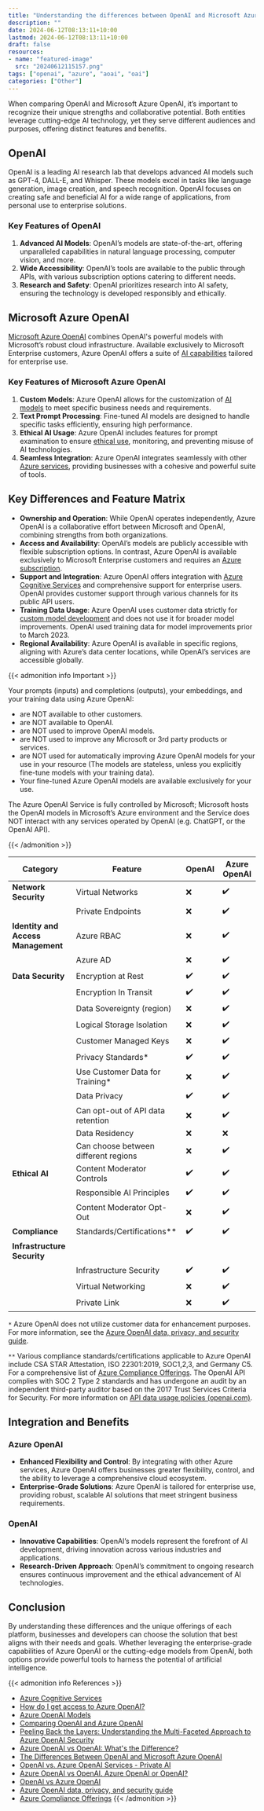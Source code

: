 ```yaml
---
title: "Understanding the differences between OpenAI and Microsoft Azure OpenAI"
description: ""
date: 2024-06-12T08:13:11+10:00
lastmod: 2024-06-12T08:13:11+10:00
draft: false
resources:
- name: "featured-image"
  src: "20240612115157.png"
tags: ["openai", "azure", "aoai", "oai"]
categories: ["Other"]
---
```


When comparing OpenAI and Microsoft Azure OpenAI, it’s important to recognize their unique strengths and collaborative potential. Both entities leverage cutting-edge AI technology, yet they serve different audiences and purposes, offering distinct features and benefits.

<!--more-->

## OpenAI

OpenAI is a leading AI research lab that develops advanced AI models such as GPT-4, DALL-E, and Whisper. These models excel in tasks like language generation, image creation, and speech recognition. OpenAI focuses on creating safe and beneficial AI for a wide range of applications, from personal use to enterprise solutions.

### Key Features of OpenAI

1. **Advanced AI Models**: OpenAI’s models are state-of-the-art, offering unparalleled capabilities in natural language processing, computer vision, and more.
2. **Wide Accessibility**: OpenAI’s tools are available to the public through APIs, with various subscription options catering to different needs.
3. **Research and Safety**: OpenAI prioritizes research into AI safety, ensuring the technology is developed responsibly and ethically.

## Microsoft Azure OpenAI

[Microsoft Azure OpenAI](https://learn.microsoft.com/en-us/azure/ai-services/openai/overview) combines OpenAI's powerful models with Microsoft’s robust cloud infrastructure. Available exclusively to Microsoft Enterprise customers, Azure OpenAI offers a suite of [AI capabilities](https://learn.microsoft.com/en-us/azure/architecture/data-guide/technology-choices/cognitive-services#categories-of-azure-cognitive-services) tailored for enterprise use.

### Key Features of Microsoft Azure OpenAI

1. **Custom Models**: Azure OpenAI allows for the customization of [AI models](https://learn.microsoft.com/en-au/azure/ai-services/openai/concepts/models) to meet specific business needs and requirements.
2. **Text Prompt Processing**: Fine-tuned AI models are designed to handle specific tasks efficiently, ensuring high performance.
3. **Ethical AI Usage**: Azure OpenAI includes features for prompt examination to ensure [ethical use](https://learn.microsoft.com/en-au/legal/cognitive-services/openai/overview?context=%2Fazure%2Fai-services%2Fopenai%2Fcontext%2Fcontext), monitoring, and preventing misuse of AI technologies.
4. **Seamless Integration**: Azure OpenAI integrates seamlessly with other [Azure services](https://learn.microsoft.com/en-us/azure/architecture/data-guide/technology-choices/cognitive-services), providing businesses with a cohesive and powerful suite of tools.

## Key Differences and Feature Matrix

- **Ownership and Operation**: While OpenAI operates independently, Azure OpenAI is a collaborative effort between Microsoft and OpenAI, combining strengths from both organizations.
- **Access and Availability**: OpenAI’s models are publicly accessible with flexible subscription options. In contrast, Azure OpenAI is available exclusively to Microsoft Enterprise customers and requires an [Azure subscription](https://learn.microsoft.com/en-us/azure/ai-services/openai/overview#how-do-i-get-access-to-azure-openai).
- **Support and Integration**: Azure OpenAI offers integration with [Azure Cognitive Services](https://learn.microsoft.com/en-us/azure/architecture/data-guide/technology-choices/cognitive-services) and comprehensive support for enterprise users. OpenAI provides customer support through various channels for its public API users.
- **Training Data Usage**: Azure OpenAI uses customer data strictly for [custom model development](https://learn.microsoft.com/en-au/azure/ai-services/openai/use-your-data-quickstart) and does not use it for broader model improvements. OpenAI used training data for model improvements prior to March 2023.
- **Regional Availability**: Azure OpenAI is available in specific regions, aligning with Azure’s data center locations, while OpenAI’s services are accessible globally.

{{< admonition info Important >}}

Your prompts (inputs) and completions (outputs), your embeddings, and your training data using Azure OpenAI:

- are NOT available to other customers.
- are NOT available to OpenAI.
- are NOT used to improve OpenAI models.
- are NOT used to improve any Microsoft or 3rd party products or services.
- are NOT used for automatically improving Azure OpenAI models for your use in your resource (The models are stateless, unless you explicitly fine-tune models with your training data).
- Your fine-tuned Azure OpenAI models are available exclusively for your use.

The Azure OpenAI Service is fully controlled by Microsoft; Microsoft hosts the OpenAI models in Microsoft’s Azure environment and the Service does NOT interact with any services operated by OpenAI (e.g. ChatGPT, or the OpenAI API).

{{< /admonition >}}

| Category                     | Feature                          | OpenAI | Azure OpenAI |
|------------------------------|----------------------------------|--------|--------------|
| **Network Security**         | Virtual Networks                 | ❌     | ✔️           |
|                              | Private Endpoints                | ❌     | ✔️           |
| **Identity and Access Management** | Azure RBAC                    | ❌     | ✔️           |
|                              | Azure AD                         | ❌     | ✔️           |
| **Data Security**            | Encryption at Rest               | ✔️     | ✔️           |
|                              | Encryption In Transit            | ✔️     | ✔️           |
|                              | Data Sovereignty (region)        | ❌     | ✔️           |
|                              | Logical Storage Isolation        | ❌     | ✔️           |
|                              | Customer Managed Keys            | ❌     | ✔️           |
|                              | Privacy Standards*               | ✔️     | ✔️           |
|                              | Use Customer Data for Training*  | ❌     | ✔️           |
|                              | Data Privacy                     | ✔️     | ✔️           |
|                              | Can opt-out of API data retention| ❌     | ✔️           |
|                              | Data Residency                   | ❌     | ❌           |
|                              | Can choose between different regions | ❌  | ✔️           |
| **Ethical AI**               | Content Moderator Controls       | ✔️     | ✔️           |
|                              | Responsible AI Principles        | ✔️     | ✔️           |
|                              | Content Moderator Opt-Out        | ❌     | ✔️           |
| **Compliance**               | Standards/Certifications**       | ✔️     | ✔️           |
| **Infrastructure Security**  |                                  |        |              |
|                              | Infrastructure Security          | ✔️     | ✔️           |
|                              | Virtual Networking               | ❌     | ✔️           |
|                              | Private Link                     | ❌     | ✔️           |

`*` Azure OpenAI does not utilize customer data for enhancement purposes. For more information, see the [Azure OpenAI data, privacy, and security guide](https://learn.microsoft.com/en-us/legal/cognitive-services/openai/data-privacy?context=%2Fazure%2Fai-services%2Fopenai%2Fcontext%2Fcontext).

`**` Various compliance standards/certifications applicable to Azure OpenAI include CSA STAR Attestation, ISO 22301:2019, SOC1,2,3, and Germany C5. For a comprehensive list of [Azure Compliance Offerings](https://azure.microsoft.com/mediahandler/files/resourcefiles/microsoft-azure-compliance-offerings/Microsoft%20Azure%20Compliance%20Offerings%20-%20Jan%202023.pdf). The OpenAI API complies with SOC 2 Type 2 standards and has undergone an audit by an independent third-party auditor based on the 2017 Trust Services Criteria for Security. For more information on [API data usage policies (openai.com)](https://openai.com/policies/api-data-usage-policies).

## Integration and Benefits

### Azure OpenAI

- **Enhanced Flexibility and Control**: By integrating with other Azure services, Azure OpenAI offers businesses greater flexibility, control, and the ability to leverage a comprehensive cloud ecosystem.
- **Enterprise-Grade Solutions**: Azure OpenAI is tailored for enterprise use, providing robust, scalable AI solutions that meet stringent business requirements.

### OpenAI

- **Innovative Capabilities**: OpenAI’s models represent the forefront of AI development, driving innovation across various industries and applications.
- **Research-Driven Approach**: OpenAI’s commitment to ongoing research ensures continuous improvement and the ethical advancement of AI technologies.

## Conclusion

By understanding these differences and the unique offerings of each platform, businesses and developers can choose the solution that best aligns with their needs and goals. Whether leveraging the enterprise-grade capabilities of Azure OpenAI or the cutting-edge models from OpenAI, both options provide powerful tools to harness the potential of artificial intelligence.

{{< admonition info References >}}
- [Azure Cognitive Services](https://learn.microsoft.com/en-us/azure/architecture/data-guide/technology-choices/cognitive-services#categories-of-azure-cognitive-services)
- [How do I get access to Azure OpenAI?](https://learn.microsoft.com/en-us/azure/ai-services/openai/overview#how-do-i-get-access-to-azure-openai)
- [Azure OpenAI Models](https://learn.microsoft.com/en-us/azure/ai-services/openai/concepts/models)
- [Comparing OpenAI and Azure OpenAI](https://learn.microsoft.com/en-us/azure/ai-services/openai/overview#comparing-azure-openai-and-openai)
- [Peeling Back the Layers: Understanding the Multi-Faceted Approach to Azure OpenAI Security](https://www.linkedin.com/pulse/peeling-back-layers-understanding-multi-faceted-approach-araujo/)
- [Azure OpenAI vs OpenAI: What's the Difference?](https://www.advancinganalytics.co.uk/blog/2023/4/24/azure-openai-vs-openai-whats-the-difference)
- [The Differences Between OpenAI and Microsoft Azure OpenAI](https://www.uscloud.com/blog/the-differences-between-openai-and-microsoft-azure-openai/)
- [OpenAI vs. Azure OpenAI Services - Private AI](https://www.private-ai.com/en/2024/01/09/openai-vs-azure-openai/)
- [Azure OpenAI vs OpenAI. Azure OpenAI or OpenAI?](https://medium.com/@paridhi.chandra/azure-openai-vs-openai-30c7b88236f3)
- [OpenAI vs Azure OpenAI](https://msandbu.org/openai-vs-azure-openai)
- [Azure OpenAI data, privacy, and security guide](https://learn.microsoft.com/en-us/legal/cognitive-services/openai/data-privacy?context=%2Fazure%2Fai-services%2Fopenai%2Fcontext%2Fcontext)
- [Azure Compliance Offerings](https://azure.microsoft.com/mediahandler/files/resourcefiles/microsoft-azure-compliance-offerings/Microsoft%20Azure%20Compliance%20Offerings%20-%20Jan%202023.pdf)
{{< /admonition >}}
